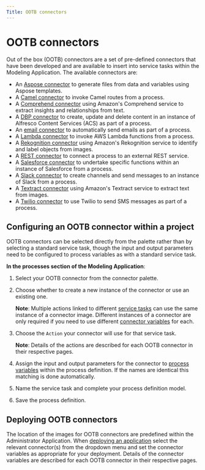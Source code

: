 ```yaml
---
Title: OOTB connectors
---
```


# OOTB connectors
Out of the box (OOTB) connectors are a set of pre-defined connectors that have been developed and are available to insert into service tasks within the Modeling Application. The available connectors are: 

* An [Aspose connector](../connectors-ootb/connectors-aspose.md) to generate files from data and variables using Aspose templates.
* A [Camel connector](../connectors-ootb/connectors-camel.md) to invoke Camel routes from a process.
* A [Comprehend connector](../connectors-ootb/connectors-comprehend.md) using Amazon's Comprehend service to extract insights and relationships from text.
* A [DBP connector](../connectors-ootb/connectors-dbp.md) to create, update and delete content in an instance of Alfresco Content Services (ACS) as part of a process.
* An [email connector](../connectors-ootb/connectors-email.md) to automatically send emails as part of a process.
* A [Lambda connector](../connectors-ootb/connectors-lambda.md) to invoke AWS Lambda functions from a process.
* A [Rekognition connector](../connectors-ootb/connectors-rekognition.md) using Amazon's Rekognition service to identify and label objects from images. 
* A [REST connector](../connectors-ootb/connectors-rest.md) to connect a process to an external REST service.
* A [Salesforce connector](../connectors-ootb/connectors-salesforce.md) to undertake specific functions within an instance of Salesforce from a process.
* A [Slack connector](../connectors-ootb/connectors-slack.md) to create channels and send messages to an instance of Slack from a process.
* A [Textract connector](../connectors-ootb/connectors-textract.md) using Amazon's Textract service to extract text from images.
* A [Twilio connector](../connectors-ootb/connectors-twilio.md) to use Twilio to send SMS messages as part of a process.


## Configuring an OOTB connector within a project
OOTB connectors can be selected directly from the palette rather than by selecting a standard service task, though the input and output parameters need to be configured to process variables as with a standard service task.

**In the processes section of the Modeling Application**:

1. Select your OOTB connector from the connector palette. 
2. Choose whether to create a new instance of the connector or use an existing one.
 
	**Note**: Multiple actions linked to different [service tasks](../../modeling-processes/processes-bpmn/bpmn-service.md) can use the same instance of a connector image. Different instances of 	a connector are only required if you need to use different [connector variables](../../modeling-connectors/README.md/#connector-variables) for each.

3. Choose the `Action` your connector will use for that service task. 

	**Note**: Details of the actions are described for each OOTB connector in their respective 	pages.

4. Assign the input and output parameters for the connector to [process variables](../../modeling-processes/README.md#process-variables) within the process definition. If the names are identical this matching is done automatically.
5. Name the service task and complete your process definition model. 
6. Save the process definition. 

## Deploying OOTB connectors
The location of the images for OOTB connectors are predefined within the Administrator Application. When [deploying an application](../../../administrator/admin-deploy/README.md) select the relevant connector(s) from the dropdown menu and set the connector variables as appropriate for your deployment. Details of the connector variables are described for each OOTB connector in their respective pages.